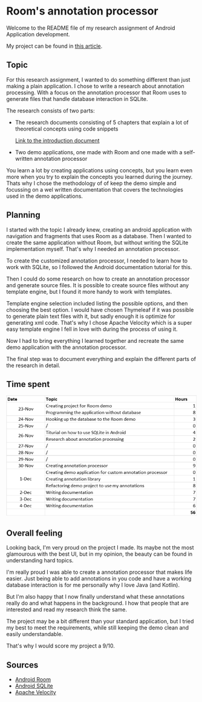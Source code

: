 # Room's annotation processor

Welcome to the README file of my research assignment of Android Application development.

My project can be found in [this article](./markdown/The%20magic%20of%20Room's%20annotation%20processor.md).

## Topic

For this research assignment, I wanted to do something different than just making a plain application. I chose to write a research about annotation processing. With a focus on the annotation processor that Room uses to generate files that handle database interaction in SQLite.

The research consists of two parts: 
* The research documents consisting of 5 chapters that explain a lot of theoretical concepts using code snippets

  [Link to the introduction document](./markdown/The%20magic%20of%20Room's%20annotation%20processor.md)

* Two demo applications, one made with Room and one made with a self-written annotation processor

You learn a lot by creating applications using concepts, but you learn even more when you try to explain the concepts you learned during the journey. Thats why I chose the methodology of of keep the demo simple and focussing on a wel written documentation that covers the technologies used in the demo applications.

## Planning

I started with the topic I already knew, creating an android application with navigation and fragments that uses Room as a database. Then I wanted to create the same application without Room, but without writing the SQLite implementation myself. That's why I needed an annotation processor.

To create the customized annotation processor, I needed to learn how to work with SQLite, so I followed the Android documentation tutorial for this.

Then I could do some research on how to create an annotation processor and generate source files. It is possible to create source files without any template engine, but I found it more handy to work with templates.

Template engine selection included listing the possible options, and then choosing the best option. I would have chosen Thymeleaf if it was possible to generate plain text files with it, but sadly enough it is optimize for generating xml code. That's why I chose Apache Velocity which is a super easy template engine I fell in love with during the process of using it.

Now I had to bring everything I learned together and recreate the same demo application with the annotation processor.

The final step was to document everything and explain the different parts of the research in detail.

## Time spent

![Work Schema](./markdown/images/work_schema.png)

## Overall feeling

Looking back, I'm very proud on the project I made. Its maybe not the most glamourous with the best UI, but in my opinion, the beauty can be found in understanding hard topics.

I'm really proud I was able to create a annotation processor that makes life easier. Just being able to add annotations in you code and have a working database interaction is for me personally why I love Java (and Kotlin).

But I'm also happy that I now finally understand what these annotations really do and what happens in the background. I how that people that are interested and read my research think the same.

The project may be a bit different than your standard application, but I tried my best to meet the requirements, while still keeping the demo clean and easily understandable.

That's why I would score my project a 9/10.

## Sources

* [Android Room](https://developer.android.com/training/data-storage/room)
* [Android SQLite](https://developer.android.com/training/data-storage/sqlite)
* [Apache Velocity](https://velocity.apache.org/)